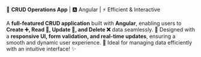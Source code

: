 📝 **CRUD Operations App** | 🅰️ Angular | ⚡ Efficient & Interactive  

A **full-featured CRUD application** built with **Angular**, enabling users to **Create ➕, Read 📖, Update 🔄, and Delete ❌** data seamlessly. 🚀 Designed with a **responsive UI, form validation, and real-time updates**, ensuring a smooth and dynamic user experience. 🎯 Ideal for managing data efficiently with an intuitive interface! ✨
